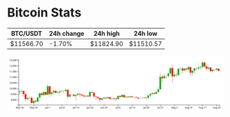 # Bitcoin Stats

BTC/USDT|24h change|24h high|24h low|
|---|---|---|---|
|$11566.70|-1.70%|$11824.90|$11510.57|

<img src="./chart.svg">
